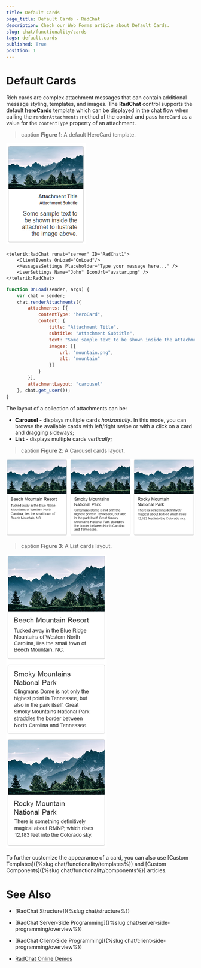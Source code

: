 ```yaml
---
title: Default Cards 
page_title: Default Cards - RadChat
description: Check our Web Forms article about Default Cards.
slug: chat/functionality/cards
tags: default,cards
published: True
position: 1
---
```


# Default Cards

Rich cards are complex attachment messages that can contain additional message styling, templates, and images. The **RadChat** control supports the default **[heroCards](https://docs.botframework.com/en-us/node/builder/chat-reference/classes/_botbuilder_d_.herocard.html)** template which can be displayed in the chat flow when calling the `renderAttachments` method of the control and pass `heroCard` as a value for the `contentType` property of an attachment.

>caption **Figure 1**: A default HeroCard template.

![chat with heroCard template](../images/chat-heroCard.png)


````ASP.NET
<telerik:RadChat runat="server" ID="RadChat1">
    <ClientEvents OnLoad="OnLoad"/>
    <MessagesSettings Placeholder="Type your message here..." />
    <UserSettings Name="John" IconUrl="avatar.png" />
</telerik:RadChat>
 ````

````JavaScript
function OnLoad(sender, args) {
    var chat = sender;
    chat.renderAttachments({
        attachments: [{
            contentType: "heroCard",
            content: {
                title: "Attachment Title",
                subtitle: "Attachment Subtitle",
                text: "Some sample text to be shown inside the attachment to illustrate the image above.",
                images: [{
                    url: "mountain.png",
                    alt: "mountain"
                }]
            }
        }],
        attachmentLayout: "carousel"
    }, chat.get_user());
}
````

The layout of a collection of attachments can be: 
* **Carousel** - displays multiple cards *horizontally*. In this mode, you can browse the available cards with left/right swipe or with a click on a card and dragging sideways;
* **List** - displays multiple cards *vertically*; 

>caption **Figure 2**: A Carousel cards layout.

![carousel](../images/chat-card-carousel.png)

>caption **Figure 3**: A List cards layout.

![list](../images/chat-card-list.png)

To further customize the appearance of a card, you can also use [Custom Templates]({%slug chat/functionality/templates%}) and [Custom Components]({%slug chat/functionality/components%}) articles.

# See Also

 * [RadChat Structure]({%slug chat/structure%})

 * [RadChat Server-Side Programming]({%slug chat/server-side-programming/overview%})

 * [RadChat Client-Side Programming]({%slug chat/client-side-programming/overview%})

 * [RadChat Online Demos](https://demos.telerik.com/aspnet-ajax/chat)

 
